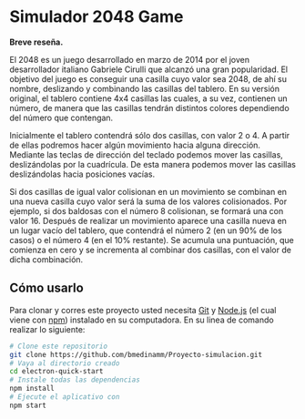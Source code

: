 # Simulador 2048 Game

**Breve reseña.**

El 2048 es un juego desarrollado en marzo de 2014 por el joven desarrollador italiano
Gabriele Cirulli que alcanzó una gran popularidad.
El objetivo del juego es conseguir una casilla cuyo valor sea 2048, de ahí su nombre,
deslizando y combinando las casillas del tablero.
En su versión original, el tablero contiene 4x4 casillas las cuales, a su vez, contienen
un número, de manera que las casillas tendrán distintos colores dependiendo del
número que contengan.

Inicialmente el tablero contendrá sólo dos casillas, con valor 2 o 4. A partir de ellas
podremos hacer algún movimiento hacia alguna dirección.
Mediante las teclas de dirección del teclado podemos mover las casillas, deslizándolas
por la cuadrícula. De esta manera podemos mover las casillas deslizándolas hacia
posiciones vacías.

Si dos casillas de igual valor colisionan en un movimiento se combinan en una nueva
casilla cuyo valor será la suma de los valores colisionados. Por ejemplo, si dos
baldosas con el número 8 colisionan, se formará una con valor 16.
Después de realizar un movimiento aparece una casilla nueva en un lugar vacío del
tablero, que contendrá el número 2 (en un 90% de los casos) o el número 4 (en el 10%
restante).
Se acumula una puntuación, que comienza en cero y se incrementa al combinar dos
casillas, con el valor de dicha combinación. 

## Cómo usarlo

Para clonar y corres este proyecto usted necesita [Git](https://git-scm.com) y [Node.js](https://nodejs.org/en/download/) (el cual viene con [npm](http://npmjs.com)) instalado en su computadora. En su linea de comando realizar lo siguiente:

```bash
# Clone este repositorio
git clone https://github.com/bmedinamm/Proyecto-simulacion.git
# Vaya al directorio creado
cd electron-quick-start
# Instale todas las dependencias
npm install
# Ejecute el aplicativo con
npm start
```
